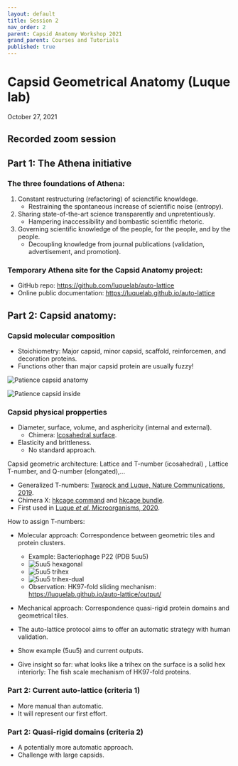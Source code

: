 ```yaml
---
layout: default
title: Session 2
nav_order: 2
parent: Capsid Anatomy Workshop 2021
grand_parent: Courses and Tutorials
published: true
---
```


# Capsid Geometrical Anatomy (Luque lab)
October 27, 2021

## Recorded zoom session

## Part 1: The Athena initiative

### The three foundations of Athena:
1. Constant restructuring (refactoring) of scienctific knowldege.
    + Restraining the spontaneous increase of scientific noise (entropy).
2. Sharing state-of-the-art science transparently and unpretentiously.
    + Hampering inaccessibility and bombastic scientific rhetoric.
3. Governing scientific knowledge of the people, for the people, and by the people.
    + Decoupling knowledge from journal publications (validation, advertisement, and promotion).

### Temporary Athena site for the Capsid Anatomy project:
+ GitHub repo: <https://github.com/luquelab/auto-lattice>
+ Online public documentation: <https://luquelab.github.io/auto-lattice>

## Part 2: Capsid anatomy:

### Capsid molecular composition
+ Stoichiometry: Major capsid, minor capsid, scaffold, reinforcemen, and decoration proteins.
+ Functions other than major capsid protein are usually fuzzy!

![Patience capsid anatomy](/images/2021-10-27/patience.png)

![Patience capsid inside](/images/2021-10-27/patience_inside.png)


### Capsid physical propperties
+ Diameter, surface, volume, and asphericity (internal and external).
    + Chimera: [Icosahedral surface](https://www.cgl.ucsf.edu/chimera/docs/ContributedSoftware/icosahedron/icosahedron.html).
+ Elasticity and brittleness.
    + No standard approach. 

Capsid geometric architecture: Lattice and T-number (icosahedral) , Lattice T-number, and Q-number (elongated),...
+ Generalized T-numbers: [Twarock and Luque, Nature Communications, 2019](https://doi.org/10.1038/s41467-019-12367-3).
+ Chimera X: [hkcage command](https://www.cgl.ucsf.edu/chimerax/docs/user/commands/hkcage.html) and [hkcage bundle](https://cxtoolshed.rbvi.ucsf.edu/apps/chimeraxhkcage).
+ First used in [Luque *et al.* Microorganisms, 2020](https://doi.org/10.3390/microorganisms8121944). 

How to assign T-numbers:

+ Molecular approach: Correspondence between geometric tiles and protein clusters.
    + Example: Bacteriophage P22 (PDB 5uu5)
    + ![5uu5 hexagonal](/images/2021-10-27/pdb_5uu5_hexagonal_lattice.png)
    + ![5uu5 trihex](/images/2021-10-27/pdb_5uu5_trihex_lattice.png)
    + ![5uu5 trihex-dual](/images/2021-10-27/pdb_5uu5_trihex-dual_lattice.png)
    + Observation: HK97-fold sliding mechanism: <https://luquelab.github.io/auto-lattice/output/>

+ Mechanical approach: Correspondence quasi-rigid protein domains and geometrical tiles.
+ The auto-lattice protocol aims to offer an automatic strategy with human validation.
+ Show example (5uu5) and current outputs.
+ Give insight so far: what looks like a trihex on the surface is a solid hex interiorly: The fish scale mechanism of HK97-fold proteins.


### Part 2: Current auto-lattice (criteria 1)
+ More manual than automatic.
+ It will represent our first effort.

### Part 2: Quasi-rigid domains (criteria 2)
+ A potentially more automatic approach.
+ Challenge with large capsids.


